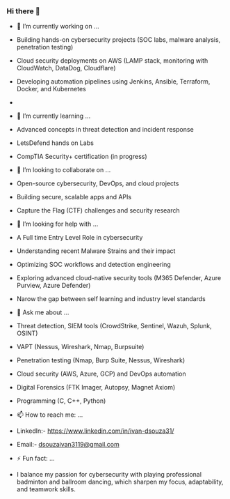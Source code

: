 ### Hi there 👋




- 🔭 I’m currently working on ...
- Building hands-on cybersecurity projects (SOC labs, malware analysis, penetration testing)
- Cloud security deployments on AWS (LAMP stack, monitoring with CloudWatch, DataDog, Cloudflare)
- Developing automation pipelines using Jenkins, Ansible, Terraform, Docker, and Kubernetes
- 
  
- 🌱 I’m currently learning ...
- Advanced concepts in threat detection and incident response
- LetsDefend hands on Labs
- CompTIA Security+ certification (in progress)
  
- 👯 I’m looking to collaborate on ...
- Open-source cybersecurity, DevOps, and cloud projects
- Building secure, scalable apps and APIs
- Capture the Flag (CTF) challenges and security research
  
- 🤔 I’m looking for help with ...
- A Full time Entry Level Role in cybersecurity
- Understanding recent Malware Strains and their impact
- Optimizing SOC workflows and detection engineering
- Exploring advanced cloud-native security tools (M365 Defender, Azure Purview, Azure Defender)
- Narow the gap between self learning and industry level standards
  
- 💬 Ask me about ...
- Threat detection, SIEM tools (CrowdStrike, Sentinel, Wazuh, Splunk, OSINT)
- VAPT (Nessus, Wireshark, Nmap, Burpsuite)
- Penetration testing (Nmap, Burp Suite, Nessus, Wireshark)
- Cloud security (AWS, Azure, GCP) and DevOps automation
- Digital Forensics (FTK Imager, Autopsy, Magnet Axiom)
- Programming (C, C++, Python)
  
- 📫 How to reach me: ...
- LinkedIn:- https://www.linkedin.com/in/ivan-dsouza31/
- Email:- dsouzaivan3119@gmail.com
  
- ⚡ Fun fact: ...
- I balance my passion for cybersecurity with playing professional badminton and ballroom dancing, which sharpen my focus, adaptability, and teamwork skills.


